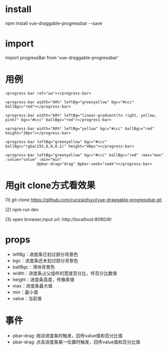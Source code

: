 # install

npm install vue-draggable-progressbar --save


# import

import progressBar from 'vue-draggable-progressbar'

# 用例

```
<progress-bar ref="aa"></progress-bar>

<progress-bar width="40%" leftBg="greenyellow" bgc="#ccc" ballBgc="red"></progress-bar>

<progress-bar width="60%" leftBg="linear-gradient(to right, yellow, pink)" bgc="#ccc" ballBgc="red"></progress-bar>

<progress-bar width="80%" leftBg="yellow" bgc="#ccc" ballBgc="red" height="30px"></progress-bar>

<progress-bar leftBg="greenyellow" bgc="#ccc" ballBgc="rgba(255,0,0,0.2)" height="40px"></progress-bar>

<progress-bar leftBg="greenyellow" bgc="#ccc" ballBgc="red" :max="max" :value="value" :min="min"
              @pbar-drag="drag" @pbar-seek="seek"></progress-bar>

```

# 用git clone方式看效果

(1) git clone https://github.com/cunzaizhuyi/vue-draggable-progressbar.git

(2) npm run dev

(3) open browser,input url: http://localhost:8080/#/

# props

* leftBg：进度条已划过部分背景色
* bgc：进度条还未划过部分背景色
* ballBgc：滑块背景色
* width：进度条占父组件的宽度百分比，传百分比数值
* height：进度条高度，传像素值
* max：进度条最大值
* min：最小值
* value：当前值


# 事件

* pbar-drag: 拖动进度条时触发，回传value值和百分比值
* pbar-drag: 点击进度条某一位置时触发，回传value值和百分比值

